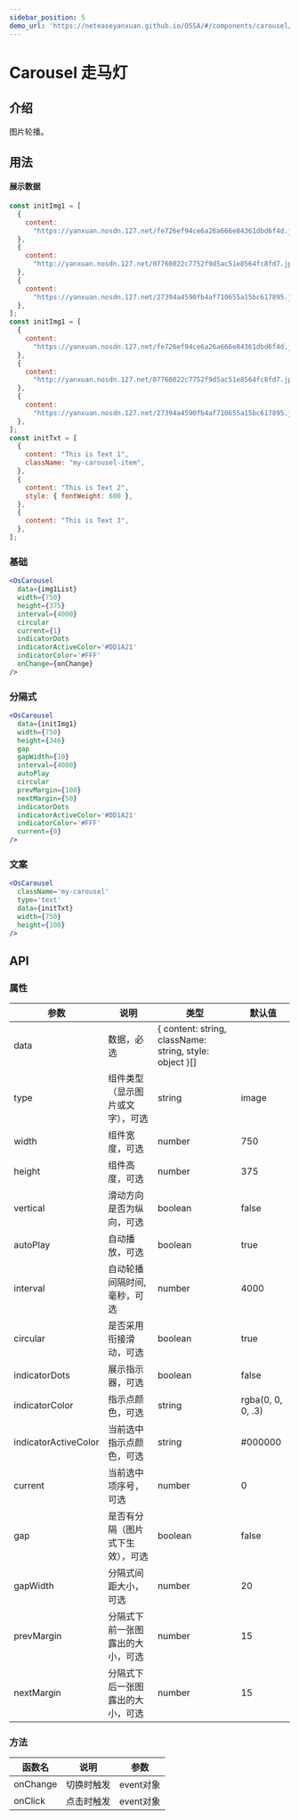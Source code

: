 ```yaml
---
sidebar_position: 5
demo_url: 'https://neteaseyanxuan.github.io/OSSA/#/components/carousel/demo/index'
---
```


# Carousel 走马灯

## 介绍
图片轮播。

## 用法

#### 展示数据
```js
const initImg1 = [
  {
    content:
      "https://yanxuan.nosdn.127.net/fe726ef94ce6a26a666e84361dbd6f4d.jpg?imageView&quality=75&thumbnail=670x371",
  },
  {
    content:
      "http://yanxuan.nosdn.127.net/07760022c7752f9d5ac51e8564fc8fd7.jpg?imageView&quality=75&thumbnail=670x371",
  },
  {
    content:
      "https://yanxuan.nosdn.127.net/27394a4590fb4af710655a15bc617895.jpg?imageView&quality=75&thumbnail=670x371",
  },
];
const initImg1 = [
  {
    content:
      "https://yanxuan.nosdn.127.net/fe726ef94ce6a26a666e84361dbd6f4d.jpg?imageView&quality=75&thumbnail=670x371",
  },
  {
    content:
      "http://yanxuan.nosdn.127.net/07760022c7752f9d5ac51e8564fc8fd7.jpg?imageView&quality=75&thumbnail=670x371",
  },
  {
    content:
      "https://yanxuan.nosdn.127.net/27394a4590fb4af710655a15bc617895.jpg?imageView&quality=75&thumbnail=670x371",
  },
];
const initTxt = [
  {
    content: "This is Text 1",
    className: "my-carousel-item",
  },
  {
    content: "This is Text 2",
    style: { fontWeight: 600 },
  },
  {
    content: "This is Text 3",
  },
];
```
### 基础
```jsx
<OsCarousel
  data={img1List}
  width={750}
  height={375}
  interval={4000}
  circular
  current={1}
  indicatorDots
  indicatorActiveColor='#DD1A21'
  indicatorColor='#FFF'
  onChange={onChange}
/>
```
### 分隔式
```jsx
<OsCarousel
  data={initImg1}
  width={750}
  height={346}
  gap
  gapWidth={10}
  interval={4000}
  autoPlay
  circular
  prevMargin={100}
  nextMargin={50}
  indicatorDots
  indicatorActiveColor='#DD1A21'
  indicatorColor='#FFF'
  current={0}
/>
```
### 文案
```jsx
<OsCarousel
  className='my-carousel'
  type='text'
  data={initTxt}
  width={750}
  height={100}
/>
```



## API
### 属性
|参数|说明|类型|默认值|
|------|------|------|------|
|data|数据，必选|\{ content: string, className: string, style: object \}\[\]||
|type|组件类型（显示图片或文字），可选|string|image|
|width|组件宽度，可选|number|750|
|height|组件高度，可选|number|375|
|vertical|滑动方向是否为纵向，可选|boolean|false|
|autoPlay|自动播放，可选|boolean|true|
|interval|自动轮播间隔时间,毫秒，可选|number|4000|
|circular|是否采用衔接滑动，可选|boolean|true|
|indicatorDots|展示指示器，可选|boolean|false|
|indicatorColor|指示点颜色，可选|string|rgba(0, 0, 0, .3)|
|indicatorActiveColor|当前选中指示点颜色，可选|string|#000000|
|current|当前选中项序号，可选|number|0|
|gap|是否有分隔（图片式下生效），可选|boolean|false|
|gapWidth|分隔式间距大小，可选|number|20|
|prevMargin|分隔式下前一张图露出的大小，可选|number|15|
|nextMargin|分隔式下后一张图露出的大小，可选|number|15|


### 方法
|函数名|说明|参数|
|------|------|------|
|onChange|切换时触发|event对象|
|onClick|点击时触发|event对象|

